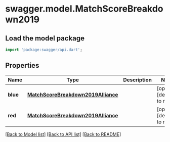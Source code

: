 # swagger.model.MatchScoreBreakdown2019

## Load the model package
```dart
import 'package:swagger/api.dart';
```

## Properties
Name | Type | Description | Notes
------------ | ------------- | ------------- | -------------
**blue** | [**MatchScoreBreakdown2019Alliance**](MatchScoreBreakdown2019Alliance.md) |  | [optional] [default to null]
**red** | [**MatchScoreBreakdown2019Alliance**](MatchScoreBreakdown2019Alliance.md) |  | [optional] [default to null]

[[Back to Model list]](../README.md#documentation-for-models) [[Back to API list]](../README.md#documentation-for-api-endpoints) [[Back to README]](../README.md)


